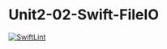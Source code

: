 # Unit2-02-Swift-FileIO

[![SwiftLint](https://github.com/ICS4U-Programming-SpencerS/Unit2-02-Swift-FileIO/workflows/SwiftLint/badge.svg)](https://github.com/ICS4U-Programming-SpencerS/Unit2-02-Swift-FileIO/actions/)